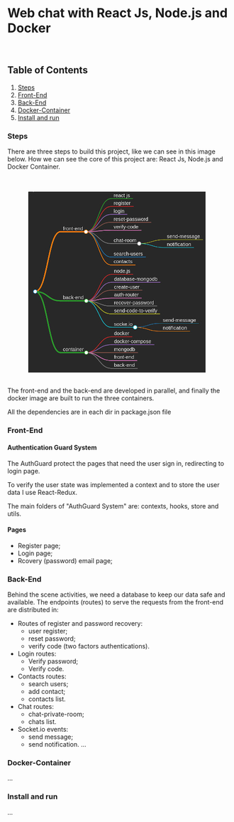 # Web chat with React Js, Node.js and Docker

<br>

## Table of Contents

1. [Steps](#Steps)
2. [Front-End](#Front-End)
3. [Back-End](#Back-End)
4. [Docker-Container](#Docker-Container)
5. [Install and run](#Install-and-run)

### Steps

There are three steps to build this project, like we can see in this image below. How we can see the core of this project are: React Js, Node.js and Docker Container.

<br>
<br>

<div align="center">
    <kbd>
        <img src="./static/mind-map-chat-app.jpeg"
        alt="chat-react-node.js"
        style="float: center; margin-right: 10px; align="center" />
    </kbd>
</div>

##

The front-end and the back-end are developed in parallel, and finally the docker image are built to run the three containers.

All the dependencies are in each dir in package.json file

### Front-End

#### Authentication Guard System
The AuthGuard protect the pages that need the user sign in, redirecting to login page.

To verify the user state was implemented a context and to store the user data I use React-Redux.

The main folders of "AuthGuard System" are: contexts, hooks, store and utils.

#### Pages

* Register page;
* Login page;
* Rcovery (password) email page;

### Back-End

Behind the scene activities, we need a database to keep our data safe and available. The endpoints (routes) to serve the requests from the front-end are distributed in:

* Routes of register and password recovery:
    - user register;
    - reset password;
    - verify code (two factors authentications).
* Login routes:
    - Verify password;
    - Verify code.
* Contacts routes:
    - search users;
    - add contact;
    - contacts list.
* Chat routes:
    - chat-private-room;
    - chats list.
* Socket.io events:
    - send message;
    - send notification.
...

### Docker-Container

...
### Install and run

...